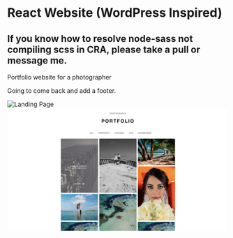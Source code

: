 # React Website (WordPress Inspired)

## If you know how to resolve node-sass not compiling scss in CRA, please take a pull or message me.

Portfolio website for a photographer

Going to come back and add a footer.

![Landing Page](src/assets/Landing.png)
![Portfolio](src/assets/Portfolio.png)
